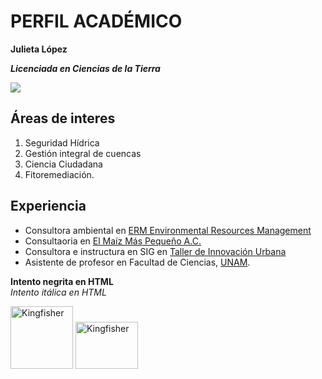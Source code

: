 # PERFIL ACADÉMICO

**Julieta López**

***Licenciada en Ciencias de la Tierra***

![](kingfisher.jpg)

## Áreas de interes  
1. Seguridad Hídrica
2. Gestión integral de cuencas
3. Ciencia Ciudadana
4. Fitoremediación.

## Experiencia
- Consultora ambiental en [ERM Environmental Resources Management](https://www.erm.com)
- Consultaoria en [El Maíz Más Pequeño A.C.](https://www.elmaizmaspequeno.org/)
- Consultora e instructura en SIG en [Taller de Innovación Urbana](https://innovacionurbana.teachable.com/)
- Asistente de profesor en Facultad de Ciencias, [UNAM](https://www.unam.mx/).

<strong>Intento negrita en HTML</strong>  
<em>Intento itálica en HTML</em>

<img src="kingfisher.jpg" alt="Kingfisher" width="100" height="100" /> <img src="kingfisher.jpg" alt="Kingfisher" width="100" height="75" />
